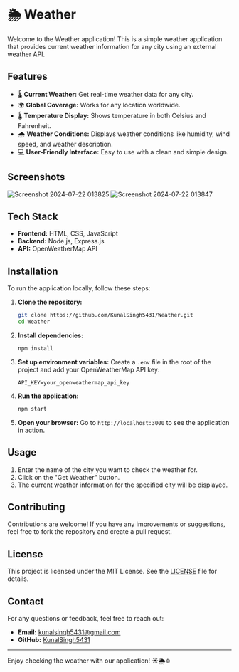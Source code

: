 # 🌦️ Weather

Welcome to the Weather application! This is a simple weather application that provides current weather information for any city using an external weather API.

## Features

- 🌡️ **Current Weather:** Get real-time weather data for any city.
- 🌍 **Global Coverage:** Works for any location worldwide.
- 🌡️ **Temperature Display:** Shows temperature in both Celsius and Fahrenheit.
- 🌧️ **Weather Conditions:** Displays weather conditions like humidity, wind speed, and weather description.
- 💻 **User-Friendly Interface:** Easy to use with a clean and simple design.

## Screenshots

![Screenshot 2024-07-22 013825](https://github.com/user-attachments/assets/67242920-7a57-4cdb-a2e4-d9a8197904ba)
![Screenshot 2024-07-22 013847](https://github.com/user-attachments/assets/59fe596e-eea2-46e0-9c11-9207f73ea02d)

## Tech Stack

- **Frontend:** HTML, CSS, JavaScript
- **Backend:** Node.js, Express.js
- **API:** OpenWeatherMap API

## Installation

To run the application locally, follow these steps:

1. **Clone the repository:**
    ```sh
    git clone https://github.com/KunalSingh5431/Weather.git
    cd Weather
    ```

2. **Install dependencies:**
    ```sh
    npm install
    ```

3. **Set up environment variables:**
    Create a `.env` file in the root of the project and add your OpenWeatherMap API key:
    ```env
    API_KEY=your_openweathermap_api_key
    ```

4. **Run the application:**
    ```sh
    npm start
    ```

5. **Open your browser:**
    Go to `http://localhost:3000` to see the application in action.

## Usage

1. Enter the name of the city you want to check the weather for.
2. Click on the "Get Weather" button.
3. The current weather information for the specified city will be displayed.

## Contributing

Contributions are welcome! If you have any improvements or suggestions, feel free to fork the repository and create a pull request.

## License

This project is licensed under the MIT License. See the [LICENSE](LICENSE) file for details.

## Contact

For any questions or feedback, feel free to reach out:

- **Email:** [kunalsingh5431@gmail.com ](mailto:kunalsingh5431@gmail.com)
- **GitHub:** [KunalSingh5431](https://github.com/KunalSingh5431)

---

Enjoy checking the weather with our application! ☀️🌦️❄️
